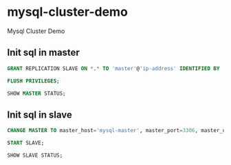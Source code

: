 # mysql-cluster-demo
Mysql Cluster Demo


## Init sql in master

```sql
GRANT REPLICATION SLAVE ON *.* TO 'master'@'ip-address' IDENTIFIED BY 'master';

FLUSH PRIVILEGES;

SHOW MASTER STATUS;
```


## Init sql in slave

```sql
CHANGE MASTER TO master_host='mysql-master', master_port=3306, master_user='master', master_password='master', master_log_file='mysql-bin.000003', master_log_pos=1293;

START SLAVE;

SHOW SLAVE STATUS;
```
